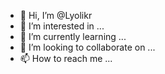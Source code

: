 - 👋 Hi, I’m @Lyolikr
- 👀 I’m interested in ...
- 🌱 I’m currently learning ...
- 💞️ I’m looking to collaborate on ...
- 📫 How to reach me ...

<!---
Lyolikr/Lyolikr is a ✨ special ✨ repository because its `README.md` (this file) appears on your GitHub profile.
You can click the Preview link to take a look at your changes.
--->

